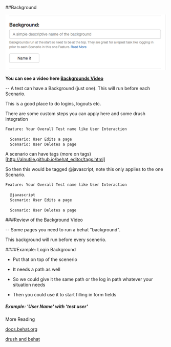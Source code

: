 ##Background

![Background Image](images/background.png)


**You can see a video here [Backgrounds Video](http://youtu.be/hAEPfTAZG20)**

--
A test can have a Background (just one). This will run before each Scenario. 

This is a good place to do logins, logouts etc.

There are some custom steps you can apply here and some drush integration

	Feature: Your Overall Test name like User Interaction

  	  Scenario: User Edits a page
  	  Scenario: User Deletes a page
  

A scenario can have tags (more on tags)[http://alnutile.github.io/behat_editor/tags.html] 

So then this would be tagged @javascript, note this only applies to the one Scenario.


	Feature: Your Overall Test name like User Interaction

  	  @javascript
  	  Scenario: User Edits a page
  
  	  Scenario: User Deletes a page
  

###Review of the Background Video


--
Some pages you need to run a behat "background".

This background will run before every scenerio.


####Example: Login Background 


* Put that on top of the scenerio

* It needs a path as well

* So we could give it the same path or the log in path whatever your situation needs

* Then you could use it to start filling in form fields

##### Example: 'User Name' with 'test user' 



More Reading

[docs.behat.org](http://docs.behat.org/guides/1.gherkin.html#backgrounds)

[drush and behat](drush.html)





